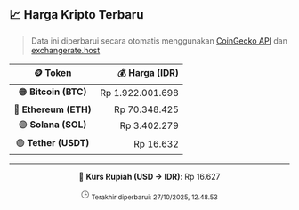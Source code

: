

<!-- HARGA_KRIPTO -->
## 📈 Harga Kripto Terbaru

> Data ini diperbarui secara otomatis menggunakan [CoinGecko API](https://www.coingecko.com/) dan [exchangerate.host](https://exchangerate.host/)

<div align="center">

| 🪙 Token | 💰 Harga (IDR) |
|:------:|---------------:|
| 🟠 **Bitcoin (BTC)**   | Rp 1.922.001.698 |
| 🔵 **Ethereum (ETH)**  | Rp 70.348.425 |
| 🟣 **Solana (SOL)**    | Rp 3.402.279 |
| 🟢 **Tether (USDT)**   | Rp 16.632 |

---

💱 **Kurs Rupiah (USD → IDR)**: Rp 16.627

🕒 <sub>Terakhir diperbarui: 27/10/2025, 12.48.53</sub>

</div>
<!-- /HARGA_KRIPTO -->